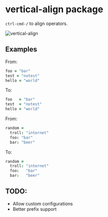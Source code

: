 # vertical-align package

`ctrl-cmd-/` to align operators.

![vertical-align](https://raw.github.com/adrianlee44/atom-vertical-align/master/demo.gif)

## Examples
From:
```coffeescript
foo = "bar"
test = "notest"
hello = "world"
```

To:
```coffeescript
foo   = "bar"
test  = "notest"
hello = "world"
```

From:
```coffeescript
random =
  troll: "internet"
  foo: "bar"
  bar: "beer"
```

To:
```coffeescript
random =
  troll: "internet"
  foo:   "bar"
  bar:   "beer"
```

## TODO:
- Allow custom configurations
- Better prefix support
